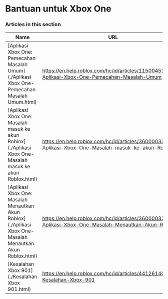 # Bantuan untuk Xbox One  
### Articles in this section
Name|URL
-|-
[Aplikasi Xbox One: Pemecahan Masalah Umum](./Aplikasi Xbox One- Pemecahan Masalah Umum.html) |https://en.help.roblox.com/hc/id/articles/115004532866-Aplikasi-Xbox-One-Pemecahan-Masalah-Umum
[Aplikasi Xbox One: Masalah masuk ke akun Roblox](./Aplikasi Xbox One- Masalah masuk ke akun Roblox.html) |https://en.help.roblox.com/hc/id/articles/360000334523-Aplikasi-Xbox-One-Masalah-masuk-ke-akun-Roblox
[Aplikasi Xbox One: Masalah Menautkan Akun Roblox](./Aplikasi Xbox One- Masalah Menautkan Akun Roblox.html) |https://en.help.roblox.com/hc/id/articles/360000334603-Aplikasi-Xbox-One-Masalah-Menautkan-Akun-Roblox
[Kesalahan Xbox 901](./Kesalahan Xbox 901.html) |https://en.help.roblox.com/hc/id/articles/4412614080532-Kesalahan-Xbox-901